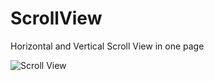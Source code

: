 # ScrollView
Horizontal and Vertical Scroll View in one page

![Scroll View](https://user-images.githubusercontent.com/59989991/73908613-45d1db80-48d0-11ea-9f22-0c177b996ff4.jpeg)

